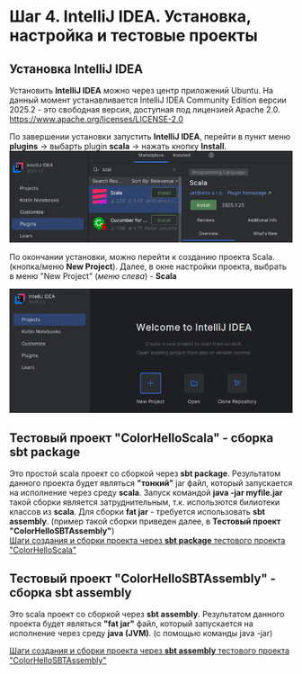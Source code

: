 # Шаг 4. IntelliJ IDEA. Установка, настройка и тестовые проекты
## Установка IntelliJ IDEA
Установить  **IntelliJ IDEA** можно через центр приложений Ubuntu. На данный момент устанавливается IntelliJ IDEA Community Edition версии 2025.2 - это свободная версия, доступная под лицензией Apache 2.0.
https://www.apache.org/licenses/LICENSE-2.0

По завершении установки запустить **IntelliJ IDEA**, перейти в пункт меню **plugins** ->  выбарть plugin **scala** ->  нажать кнопку **Install**.  
![add scala](stp_04_pic/stp_04_idea_scr_01.png "add scala")  

По окончании установки, можно перейти к созданию проекта Scala. (кнопка/меню **New Project**). Далее, в окне настройки проекта, выбрать в меню "New Project" (*меню слева*) - **Scala**  

![ColorHelloScala new project](stp_04_pic/stp_04_idea_scr_02.png "ColorHelloScala new project") 

## Тестовый проект "ColorHelloScala" - сборка sbt package
Это простой scala проект со сборкой через **sbt package**. Результатом данного проекта будет являться **"тонкий"** jar файл, который запускается на исполнение через среду **scala**. Запуск командой **java -jar myfile.jar** такой сборки является затруднительным, т.к. использются билиотеки классов из **scala**. Для сборки **fat jar**  - требуется использовать **sbt assembly**. (пример такой сборки приведен далее, в **Тестовый проект "ColorHelloSBTAssembly"**)  
[Шаги создания и сборки проекта через **sbt package** тестового проекта "ColorHelloScala"  ](stp_04_p2_package_project.md)

## Тестовый проект "ColorHelloSBTAssembly" - сборка sbt assembly
Это scala проект со сборкой через **sbt assembly**. Результатом данного проекта будет являться **"fat jar"** файл, который запускается на исполнение через среду **java (JVM)**. (с помощью команды java -jar)

[Шаги создания и сборки проекта через **sbt assembly** тестового проекта "ColorHelloSBTAssembly"  ](stp_04_p3_assembly_project.md)
  
